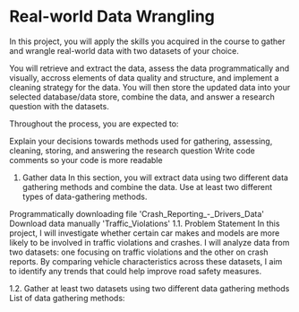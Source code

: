 # Real-world Data Wrangling
In this project, you will apply the skills you acquired in the course to gather and wrangle real-world data with two datasets of your choice.

You will retrieve and extract the data, assess the data programmatically and visually, accross elements of data quality and structure, and implement a cleaning strategy for the data. You will then store the updated data into your selected database/data store, combine the data, and answer a research question with the datasets.

Throughout the process, you are expected to:

Explain your decisions towards methods used for gathering, assessing, cleaning, storing, and answering the research question
Write code comments so your code is more readable
1. Gather data
In this section, you will extract data using two different data gathering methods and combine the data. Use at least two different types of data-gathering methods.

Programmatically downloading file 'Crash_Reporting_-_Drivers_Data'
Download data manually 'Traffic_Violations'
1.1. Problem Statement
In this project, I will investigate whether certain car makes and models are more likely to be involved in traffic violations and crashes. I will analyze data from two datasets: one focusing on traffic violations and the other on crash reports. By comparing vehicle characteristics across these datasets, I aim to identify any trends that could help improve road safety measures.

1.2. Gather at least two datasets using two different data gathering methods
List of data gathering methods:
